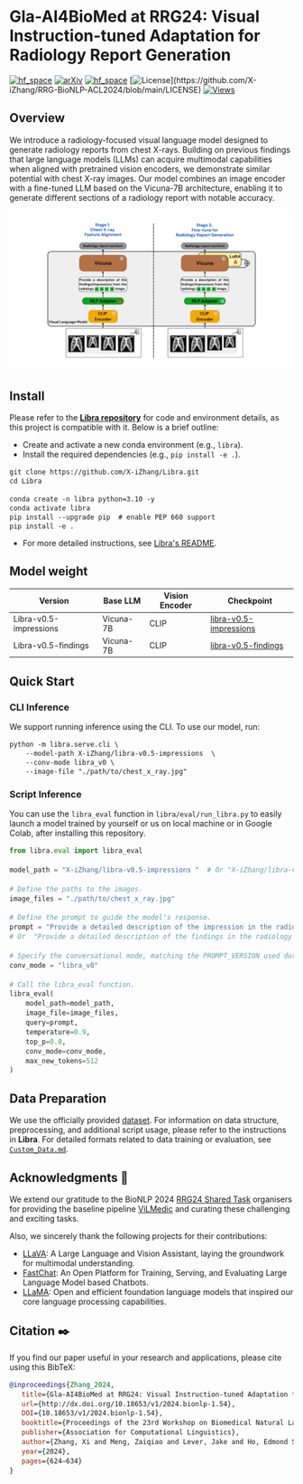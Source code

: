 # Gla-AI4BioMed at RRG24: Visual Instruction-tuned Adaptation for Radiology Report Generation

[![hf_space](https://img.shields.io/badge/%F0%9F%A4%97%20Hugging%20Face-Models-blue)](https://huggingface.co/collections/X-iZhang/gla-ai4biomed-at-rrg24-67747a3d615ea14619e7a23e)
[![arXiv](https://img.shields.io/badge/Arxiv-2412.04954-b31b1b.svg?logo=arXiv)](https://arxiv.org/abs/2412.04954) 
[![hf_space](https://img.shields.io/badge/%F0%9F%A4%97%20Hugging%20Face-Dataset-green)](https://huggingface.co/datasets/StanfordAIMI/rrg24-shared-task-bionlp)
[![License](https://img.shields.io/badge/License-Apache%202.0-yellow.svg?)](https://github.com/X-iZhang/RRG-BioNLP-ACL2024/blob/main/LICENSE) 
[![Views](https://hits.seeyoufarm.com/api/count/incr/badge.svg?url=https%3A%2F%2Fgithub.com%2FX-iZhang%2FRRG-BioNLP-ACL2024a&count_bg=%2300C0FF&title_bg=%23004080&icon=&icon_color=%23FFFFFF&title=Views)](https://hits.seeyoufarm.com)

## Overview

We introduce a radiology-focused visual language model designed to generate radiology reports from chest X-rays. Building on previous findings that large language models (LLMs) can acquire multimodal capabilities when aligned with pretrained vision encoders, we demonstrate similar potential with chest X-ray images. Our model combines an image encoder with a fine-tuned LLM based on the Vicuna-7B architecture, enabling it to generate different sections of a radiology report with notable accuracy.

![architecture](./assets/architecture.png)


## Install

Please refer to the [**Libra repository**](https://github.com/X-iZhang/Libra) for code and environment details, as this project is compatible with it. Below is a brief outline:

- Create and activate a new conda environment (e.g., `libra`).
- Install the required dependencies (e.g., `pip install -e .`).  

```Shell
git clone https://github.com/X-iZhang/Libra.git
cd Libra

conda create -n libra python=3.10 -y
conda activate libra
pip install --upgrade pip  # enable PEP 660 support
pip install -e .
```

- For more detailed instructions, see [Libra's README](https://github.com/X-iZhang/Libra/tree/main#install).


## **Model weight**
   
| Version | Base LLM | Vision Encoder| Checkpoint |
| ------- | ------- | ------- | ------- |
| Libra-v0.5-impressions| Vicuna-7B | CLIP | [libra-v0.5-impressions](https://huggingface.co/X-iZhang/libra-v0.5-impressions) |
| Libra-v0.5-findings | Vicuna-7B | CLIP | [libra-v0.5-findings](https://huggingface.co/X-iZhang/libra-v0.5-findings) |

## Quick Start

### CLI Inference
We support running inference using the CLI. To use our model, run:
```Shell
python -m libra.serve.cli \
    --model-path X-iZhang/libra-v0.5-impressions  \
    --conv-mode libra_v0 \
    --image-file "./path/to/chest_x_ray.jpg"
```

### Script Inference
You can use the `libra_eval` function in `libra/eval/run_libra.py` to easily launch a model trained by yourself or us on local machine or in Google Colab, after installing this repository.

```Python
from libra.eval import libra_eval

model_path = "X-iZhang/libra-v0.5-impressions "  # Or "X-iZhang/libra-v0.5-findings " 

# Define the paths to the images. 
image_files = "./path/to/chest_x_ray.jpg"

# Define the prompt to guide the model's response.
prompt = "Provide a detailed description of the impression in the radiology image. " 
# Or  "Provide a detailed description of the findings in the radiology image. " 

# Specify the conversational mode, matching the PROMPT_VERSION used during training.
conv_mode = "libra_v0"

# Call the libra_eval function.
libra_eval(
    model_path=model_path,
    image_file=image_files,
    query=prompt,
    temperature=0.9,
    top_p=0.8,
    conv_mode=conv_mode,
    max_new_tokens=512
)
```

## Data Preparation
We use the officially provided [dataset](https://huggingface.co/datasets/StanfordAIMI/rrg24-shared-task-bionlp). For information on data structure, preprocessing, and additional script usage, please refer to the instructions in **Libra**. For detailed formats related to data training or evaluation, see [`Custom_Data.md`](https://github.com/X-iZhang/Libra/blob/main/CUSTOM_DATA.md).

## Acknowledgments 🙏

We extend our gratitude to the BioNLP 2024 [RRG24 Shared Task](https://stanford-aimi.github.io/RRG24/) organisers for providing the baseline pipeline [ViLMedic](https://vilmedic.app/misc/bionlp24/leaderboard) and curating these challenging and exciting tasks.

Also, we sincerely thank the following projects for their contributions:

* [LLaVA](https://github.com/haotian-liu/LLaVA): A Large Language and Vision Assistant, laying the groundwork for multimodal understanding.
* [FastChat](https://github.com/lm-sys/FastChat): An Open Platform for Training, Serving, and Evaluating Large Language Model based Chatbots.
* [LLaMA](https://github.com/facebookresearch/llama): Open and efficient foundation language models that inspired our core language processing capabilities.

## Citation ✒️

If you find our paper useful in your research and applications, please cite using this BibTeX:
```BibTeX
@inproceedings{Zhang_2024,
   title={Gla-AI4BioMed at RRG24: Visual Instruction-tuned Adaptation for Radiology Report Generation},
   url={http://dx.doi.org/10.18653/v1/2024.bionlp-1.54},
   DOI={10.18653/v1/2024.bionlp-1.54},
   booktitle={Proceedings of the 23rd Workshop on Biomedical Natural Language Processing},
   publisher={Association for Computational Linguistics},
   author={Zhang, Xi and Meng, Zaiqiao and Lever, Jake and Ho, Edmond S.L.},
   year={2024},
   pages={624–634}
}
```
